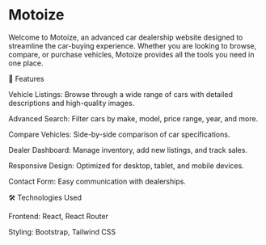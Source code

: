 # Motoize

Welcome to Motoize, an advanced car dealership website designed to streamline the car-buying experience. Whether you are looking to browse, compare, or purchase vehicles, Motoize provides all the tools you need in one place.

🚗 Features

Vehicle Listings: Browse through a wide range of cars with detailed descriptions and high-quality images.

Advanced Search: Filter cars by make, model, price range, year, and more.

Compare Vehicles: Side-by-side comparison of car specifications.

Dealer Dashboard: Manage inventory, add new listings, and track sales.

Responsive Design: Optimized for desktop, tablet, and mobile devices.

Contact Form: Easy communication with dealerships.

🛠️ Technologies Used

Frontend: React, React Router

Styling: Bootstrap, Tailwind CSS
